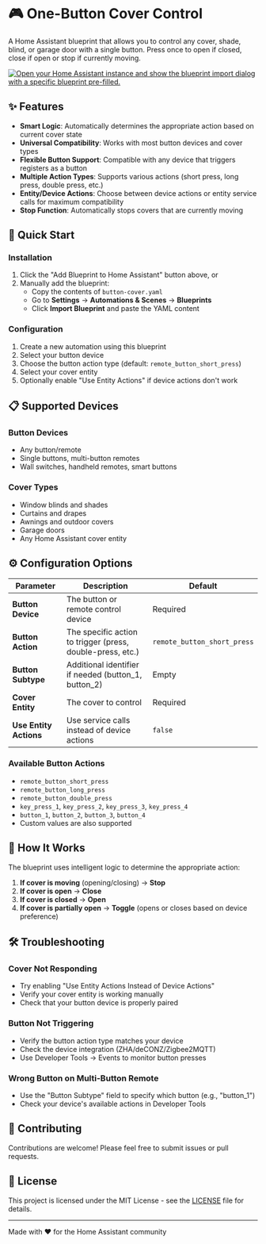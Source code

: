 # 🎮 One-Button Cover Control

A Home Assistant blueprint that allows you to control any cover, shade, blind, or garage door with a single button. Press once to open if closed, close if open or stop if currently moving.

[![Open your Home Assistant instance and show the blueprint import dialog with a specific blueprint pre-filled.](https://my.home-assistant.io/badges/blueprint_import.svg)](https://my.home-assistant.io/redirect/blueprint_import/?blueprint_url=https%3A//raw.githubusercontent.com/EarMaster/homeassistant-cover-button/main/button-cover.yaml)

## ✨ Features

- **Smart Logic**: Automatically determines the appropriate action based on current cover state
- **Universal Compatibility**: Works with most button devices and cover types
- **Flexible Button Support**: Compatible with any device that triggers registers as a button
- **Multiple Action Types**: Supports various actions (short press, long press, double press, etc.)
- **Entity/Device Actions**: Choose between device actions or entity service calls for maximum compatibility
- **Stop Function**: Automatically stops covers that are currently moving

## 🚀 Quick Start

### Installation

1. Click the "Add Blueprint to Home Assistant" button above, or
2. Manually add the blueprint:
   - Copy the contents of `button-cover.yaml`
   - Go to **Settings** → **Automations & Scenes** → **Blueprints**
   - Click **Import Blueprint** and paste the YAML content

### Configuration

1. Create a new automation using this blueprint
2. Select your button device
3. Choose the button action type (default: `remote_button_short_press`)
4. Select your cover entity
5. Optionally enable "Use Entity Actions" if device actions don't work

## 📋 Supported Devices

### Button Devices

- Any button/remote
- Single buttons, multi-button remotes
- Wall switches, handheld remotes, smart buttons

### Cover Types

- Window blinds and shades
- Curtains and drapes
- Awnings and outdoor covers
- Garage doors
- Any Home Assistant cover entity

## ⚙️ Configuration Options

| Parameter | Description | Default |
|-----------|-------------|---------|
| **Button Device** | The button or remote control device | Required |
| **Button Action** | The specific action to trigger (press, double-press, etc.) | `remote_button_short_press` |
| **Button Subtype** | Additional identifier if needed (button_1, button_2) | Empty |
| **Cover Entity** | The cover to control | Required |
| **Use Entity Actions** | Use service calls instead of device actions | `false` |

### Available Button Actions

- `remote_button_short_press`
- `remote_button_long_press`
- `remote_button_double_press`
- `key_press_1`, `key_press_2`, `key_press_3`, `key_press_4`
- `button_1`, `button_2`, `button_3`, `button_4`
- Custom values are also supported

## 🔧 How It Works

The blueprint uses intelligent logic to determine the appropriate action:

1. **If cover is moving** (opening/closing) → **Stop**
2. **If cover is open** → **Close**
3. **If cover is closed** → **Open**
4. **If cover is partially open** → **Toggle** (opens or closes based on device preference)

## 🛠️ Troubleshooting

### Cover Not Responding

- Try enabling "Use Entity Actions Instead of Device Actions"
- Verify your cover entity is working manually
- Check that your button device is properly paired

### Button Not Triggering

- Verify the button action type matches your device
- Check the device integration (ZHA/deCONZ/Zigbee2MQTT)
- Use Developer Tools → Events to monitor button presses

### Wrong Button on Multi-Button Remote

- Use the "Button Subtype" field to specify which button (e.g., "button_1")
- Check your device's available actions in Developer Tools

## 🤝 Contributing

Contributions are welcome! Please feel free to submit issues or pull requests.

## 📄 License

This project is licensed under the MIT License - see the [LICENSE](LICENSE) file for details.

---

Made with ❤️ for the Home Assistant community
